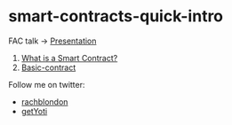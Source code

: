 # smart-contracts-quick-intro


FAC talk -> [Presentation](https://docs.google.com/presentation/d/1lYuOINPb5791lgwSmV7r5U7VXl2qyJJmbrN3jWtpFrM/edit?usp=sharing)

1. [What is a Smart Contract?](https://github.com/RachBLondon/smart-contracts-quick-intro/blob/master/1-what-is-a-smart-contract.md)
2. [Basic-contract](https://github.com/RachBLondon/smart-contracts-quick-intro/blob/master/2-basic-contract.md)

Follow me on twitter:
* [rachblondon](https://twitter.com/RachBLondon)
* [getYoti](https://twitter.com/getyoti)

